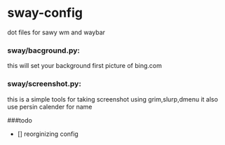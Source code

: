 # sway-config
dot files for sawy wm and waybar
### sway/bacground.py:
this will set your background first picture of bing.com
### sway/screenshot.py:
this is a simple tools for taking screenshot using grim,slurp,dmenu
it also use persin calender for name


###todo
- [] reorginizing config
